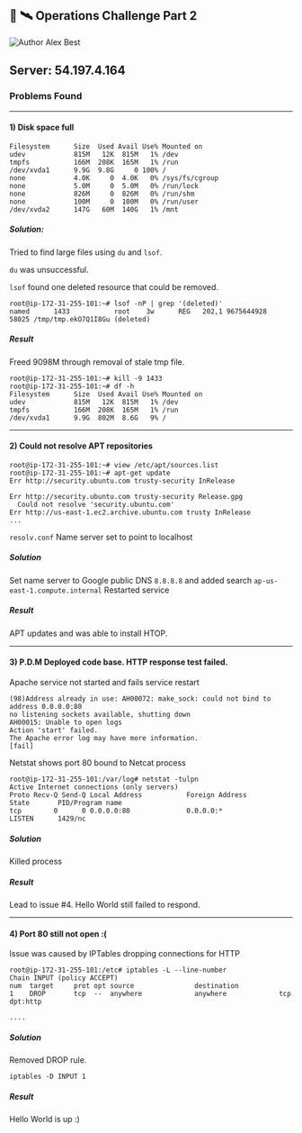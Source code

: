 ## 📡 🛰 Operations Challenge Part 2

![Author Alex Best](https://img.shields.io/badge/Author-Alex%20Best-red.svg?style=flat-square)

## Server: 54.197.4.164

### Problems Found

---

#### 1) Disk space full

```
Filesystem      Size  Used Avail Use% Mounted on
udev            815M   12K  815M   1% /dev
tmpfs           166M  208K  165M   1% /run
/dev/xvda1      9.9G  9.8G     0 100% /
none            4.0K     0  4.0K   0% /sys/fs/cgroup
none            5.0M     0  5.0M   0% /run/lock
none            826M     0  826M   0% /run/shm
none            100M     0  100M   0% /run/user
/dev/xvda2      147G   60M  140G   1% /mnt
```

##### Solution:

Tried to find large files using `du` and `lsof`.

`du` was unsuccessful.

`lsof` found one deleted resource that could be removed.

```
root@ip-172-31-255-101:~# lsof -nP | grep '(deleted)'
named      1433           root    3w      REG   202,1 9675644928      58025 /tmp/tmp.ekO7Q1I8Gu (deleted)
```

#####  Result

Freed 9098M through removal of stale tmp file.

```
root@ip-172-31-255-101:~# kill -9 1433
root@ip-172-31-255-101:~# df -h
Filesystem      Size  Used Avail Use% Mounted on
udev            815M   12K  815M   1% /dev
tmpfs           166M  208K  165M   1% /run
/dev/xvda1      9.9G  802M  8.6G   9% /
```

---

#### 2) Could not resolve APT repositories

```
root@ip-172-31-255-101:~# view /etc/apt/sources.list
root@ip-172-31-255-101:~# apt-get update
Err http://security.ubuntu.com trusty-security InRelease

Err http://security.ubuntu.com trusty-security Release.gpg
  Could not resolve 'security.ubuntu.com'
Err http://us-east-1.ec2.archive.ubuntu.com trusty InRelease
...
```

`resolv.conf` Name server set to point to localhost

##### Solution

Set name server to Google public DNS `8.8.8.8` and added search `ap-us-east-1.compute.internal`
Restarted service

##### Result

APT updates and was able to install HTOP.

---

#### 3) P.D.M Deployed code base. HTTP response test failed.

Apache service not started and fails service restart

```
(98)Address already in use: AH00072: make_sock: could not bind to address 0.0.0.0:80
no listening sockets available, shutting down
AH00015: Unable to open logs
Action 'start' failed.
The Apache error log may have more information.
[fail]
```

Netstat shows port 80 bound to Netcat process

```
root@ip-172-31-255-101:/var/log# netstat -tulpn
Active Internet connections (only servers)
Proto Recv-Q Send-Q Local Address           Foreign Address         State       PID/Program name
tcp        0      0 0.0.0.0:80              0.0.0.0:*               LISTEN      1429/nc  
```

##### Solution

Killed process

##### Result

Lead to issue #4. Hello World still failed to respond.

---

#### 4) Port 80 still not open :(

Issue was caused by IPTables dropping connections for HTTP

```
root@ip-172-31-255-101:/etc# iptables -L --line-number
Chain INPUT (policy ACCEPT)
num  target     prot opt source               destination         
1    DROP       tcp  --  anywhere             anywhere             tcp dpt:http

....
```

#####  Solution

Removed DROP rule.

```
iptables -D INPUT 1
```

##### Result

Hello World is up :)
